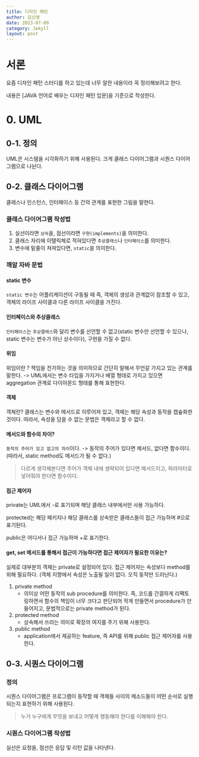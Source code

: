 ```yaml
---
title: 디자인 패턴
author: 김신영
date: 2023-07-09
category: Jekyll
layout: post
---
```


# 서론
요즘 디자인 패턴 스터디를 하고 있는데 너무 알찬 내용이라 꼭 정리해보려고 한다.

내용은 [JAVA 언어로 배우는 디자인 패턴 입문]을 기준으로 작성한다.

# 0. UML
## 0-1. 정의
UML은 시스템을 시각화하기 위해 사용된다. 크게 클래스 다이어그램과 시퀀스 다이어그램으로 나뉜다.

## 0-2. 클래스 다이어그램
클래스나 인스턴스, 인터페이스 등 간의 관계를 표현한 그림을 말한다.

### 클래스 다이어그램 작성법
1. 실선이라면 `상속`을, 점선이라면 `구현(implements)`을 의미한다.
2. 클래스 자리에 이탤릭체로 적혀있다면 `추상클래스`나 `인터페이스`를 의미한다.
3. 변수에 밑줄이 쳐져있다면, `static`을 의미한다.

### 깨알 자바 문법
#### static 변수
`static 변수`는 어플리케이션이 구동될 때 즉, 객체의 생성과 관계없이 참조할 수 있고, 객체의 라이프 사이클과 다른 라이프 사이클을 가진다.
#### 인터페이스와 추상클래스
`인터페이스`는 `추상클래스`와 달리 변수를 선언할 수 없고(static 변수만 선언할 수 있으나, static 변수는 변수가 아닌 상수이다), 구현을 가질 수 없다.

#### 위임
위임이란 ? 책임을 전가하는 것을 의미하므로 간단히 말해서 무언갈 가지고 있는 관계를 말한다.
-> UML에서는 변수 타입을 가지거나 배열 형태로 가지고 있으면 aggregation 관계로 다이아몬드 형태를 통해 표현한다.

#### 객체
객체란? 클래스는 변수와 메서드로 이루어져 있고, 객체는 해당 속성과 동작을 캡슢화한 것이다. 따라서, 속성을 담을 수 없는 문법은 객체라고 할 수 없다.

#### 메서드와 함수의 차이?
`동작의 주어가 있고 없고의 차이`이다.
-> 동작의 주어가 있다면 메서드, 없다면 함수이다. (따라서, static method도 메서드가 될 수 없다.)

> 다르게 생각해본다면 주어가 객체 내에 생략되어 있다면 메서드이고, 파라미터로 넣어줘야 한다면 함수이다.

#### 접근 제어자
private는 UML에서 -로 표기되며 해당 클래스 내부에서만 사용 가능하다.

protected는 해당 패키지나 해당 클래스를 상속받은 클래스들이 접근 가능하며 #으로 표기된다.

public은 어디서나 접근 가능하며 +로 표기한다.

#### get, set 메서드를 통해서 접근이 가능하다면 접근 제어자가 필요한 이유는?
실제로 대부분의 객체는 private로 설정되어 있다. 접근 제어자는 속성보다 method를 위해 필요하다. (객체 지향에서 속성은 노출될 일이 없다. 오직 동작만 드러난다.)

1. private method
    - 의미상 어떤 동작의 sub procedure를 의미한다. 즉, 코드를 간결하게 리팩토링하면서 함수의 책임이 너무 크다고 판단되어 작게 만들면서 procedure가 만들어지고, 문법적으로는 private method가 된다.
2. protected method
    - 상속해서 쓰라는 의미로 확장의 여지를 주기 위해 사용한다.
3. public method
    - application에서 제공하는 feature, 즉 API를 위해 public 접근 제어자를 사용한다.

## 0-3. 시퀀스 다이어그램
### 정의
시퀀스 다이어그램은 프로그램이 동작할 때 객체들 사이의 메소드들이 어떤 순서로 실행되는지 표현하기 위해 사용된다.
> 누가 누구에게 무엇을 보내고 어떻게 행동해야 한다를 이해해야 한다.

### 시퀀스 다이어그램 작성법
실선은 요청을, 점선은 응답 및 리턴 값을 나타낸다. 